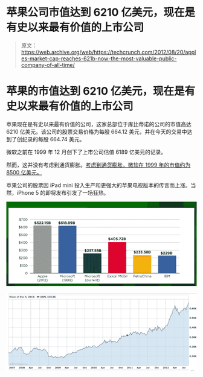 # 苹果公司市值达到 6210 亿美元，现在是有史以来最有价值的上市公司

> 原文：<https://web.archive.org/web/https://techcrunch.com/2012/08/20/apples-market-cap-reaches-621b-now-the-most-valuable-public-company-of-all-time/>

# 苹果的市值达到 6210 亿美元，现在是有史以来最有价值的上市公司

苹果现在是有史以来最有价值的公司，这家总部位于库比蒂诺的公司的市值高达 6210 亿美元。该公司的股票交易价格为每股 664.12 美元，并在今天的交易中达到了创纪录的每股 664.74 美元。

微软之前在 1999 年 12 月创下了上市公司估值 6189 亿美元的记录。

然而，这并没有考虑到通货膨胀。[考虑到通货膨胀，微软在 1999 年的市值约为 8500 亿美元。](https://web.archive.org/web/20230306141817/https://twitter.com/asymco/status/237591396847063040)

苹果公司的股票因 iPad mini 投入生产和更强大的苹果电视版本的传言而上涨。当然，iPhone 5 的即将发布引发了一场狂热。

[![](img/07b727e83f5f17b444dfca2232703582.png "apple3")](https://web.archive.org/web/20230306141817/https://techcrunch.com/2012/08/20/apples-market-cap-reaches-621b-now-the-most-valuable-public-company-of-all-time/apple3/)

[![](img/877b2ce1db39707bfc80b195acff0a61.png "Apple")](https://web.archive.org/web/20230306141817/https://techcrunch.com/2012/08/20/apples-market-cap-reaches-621b-now-the-most-valuable-public-company-of-all-time/apple-14/)